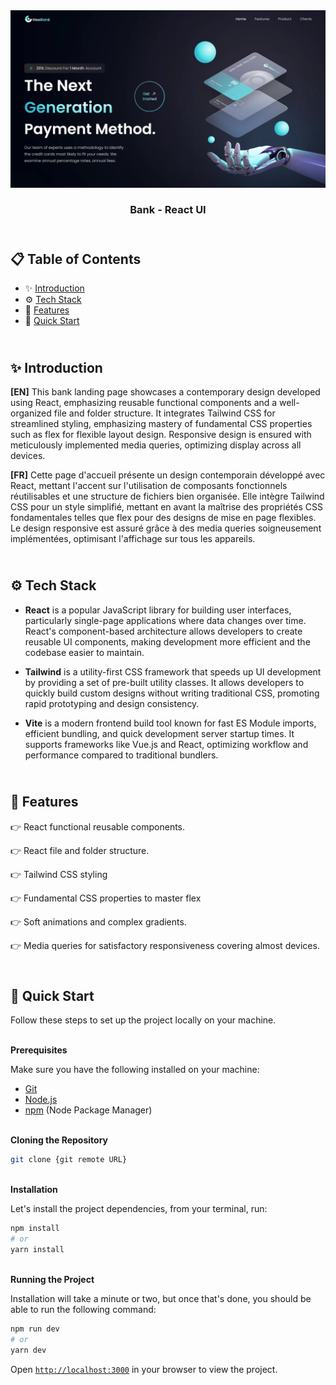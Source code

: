 <div align="center">
    <a href="https://gpt3-fv.netlify.app/" target="_blank">
      <img src="public/design/preview.webp" alt="Project Banner">
    </a>
  <h3 align="center">Bank - React UI</h3>
</div>

##  <br /> 📋 <a name="table">Table of Contents</a>

- ✨ [Introduction](#introduction)
- ⚙️ [Tech Stack](#tech-stack)
- 📝 [Features](#features)
- 🚀 [Quick Start](#quick-start)

##  <br /> <a name="introduction">✨ Introduction</a>

**[EN]** This bank landing page showcases a contemporary design developed using React, emphasizing reusable functional components and a well-organized file and folder structure. It integrates Tailwind CSS for streamlined styling, emphasizing mastery of fundamental CSS properties such as flex for flexible layout design. Responsive design is ensured with meticulously implemented media queries, optimizing display across all devices.

**[FR]** Cette page d'accueil présente un design contemporain développé avec React, mettant l'accent sur l'utilisation de composants fonctionnels réutilisables et une structure de fichiers bien organisée. Elle intègre Tailwind CSS pour un style simplifié, mettant en avant la maîtrise des propriétés CSS fondamentales telles que flex pour des designs de mise en page flexibles. Le design responsive est assuré grâce à des media queries soigneusement implémentées, optimisant l'affichage sur tous les appareils.

##  <br /> <a name="tech-stack">⚙️ Tech Stack</a>

- **React** is a popular JavaScript library for building user interfaces, particularly single-page applications where data changes over time. React's component-based architecture allows developers to create reusable UI components, making development more efficient and the codebase easier to maintain. 

- **Tailwind** is a utility-first CSS framework that speeds up UI development by providing a set of pre-built utility classes. It allows developers to quickly build custom designs without writing traditional CSS, promoting rapid prototyping and design consistency.

- **Vite** is a modern frontend build tool known for fast ES Module imports, efficient bundling, and quick development server startup times. It supports frameworks like Vue.js and React, optimizing workflow and performance compared to traditional bundlers.


## <br/> <a name="features">📝 Features</a>

👉 React functional reusable components.

👉 React file and folder structure.

👉 Tailwind CSS styling

👉 Fundamental CSS properties to master flex

👉 Soft animations and complex gradients.

👉 Media queries for satisfactory responsiveness covering almost devices.


## <br /> <a name="quick-start">🚀 Quick Start</a>

Follow these steps to set up the project locally on your machine.

<br/>**Prerequisites**

Make sure you have the following installed on your machine:

- [Git](https://git-scm.com/)
- [Node.js](https://nodejs.org/en)
- [npm](https://www.npmjs.com/) (Node Package Manager)

<br/>**Cloning the Repository**

```bash
git clone {git remote URL}
```

<br/>**Installation**

Let's install the project dependencies, from your terminal, run:

```bash
npm install
# or
yarn install
```

<br/>**Running the Project**

Installation will take a minute or two, but once that's done, you should be able to run the following command:

```bash
npm run dev
# or
yarn dev
```

Open [`http://localhost:3000`](http://localhost:3000) in your browser to view the project.